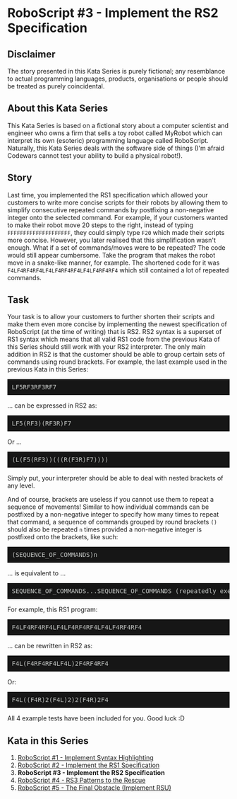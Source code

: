 <h1 id="roboscript-3---implement-the-rs2-specification">RoboScript #3 - Implement the RS2 Specification</h1>
<h2 id="disclaimer">Disclaimer</h2>
<p>The story presented in this Kata Series is purely fictional; any resemblance to actual programming languages, products, organisations or people should be treated as purely coincidental.</p>
<h2 id="about-this-kata-series">About this Kata Series</h2>
<p>This Kata Series is based on a fictional story about a computer scientist and engineer who owns a firm that sells a toy robot called MyRobot which can interpret its own (esoteric) programming language called RoboScript.  Naturally, this Kata Series deals with the software side of things (I'm afraid Codewars cannot test your ability to build a physical robot!).</p>
<h2 id="story">Story</h2>
<p>Last time, you implemented the RS1 specification which allowed your customers to write more concise scripts for their robots by allowing them to simplify consecutive repeated commands by postfixing a non-negative integer onto the selected command.  For example, if your customers wanted to make their robot move 20 steps to the right, instead of typing <code>FFFFFFFFFFFFFFFFFFFF</code>, they could simply type <code>F20</code> which made their scripts more concise.  However, you later realised that this simplification wasn't enough.  What if a set of commands/moves were to be repeated?  The code would still appear cumbersome.  Take the program that makes the robot move in a snake-like manner, for example.  The shortened code for it was <code>F4LF4RF4RF4LF4LF4RF4RF4LF4LF4RF4RF4</code> which still contained a lot of repeated commands.</p>
<h2 id="task">Task</h2>
<p>Your task is to allow your customers to further shorten their scripts and make them even more concise by implementing the newest specification of RoboScript (at the time of writing) that is RS2.  RS2 syntax is a superset of RS1 syntax which means that all valid RS1 code from the previous Kata of this Series should still work with your RS2 interpreter.  The only main addition in RS2 is that the customer should be able to group certain sets of commands using round brackets.  For example, the last example used in the previous Kata in this Series:</p>
<pre style="background: #161616; color: #c5c8c6; font-family: 'CamingoCode-Regular', monospace; display: block; padding: 10px; margin-bottom: 15px; font-weight: normal; overflow-x: auto">LF5RF3RF3RF7
</pre> 

<p>... can be expressed in RS2 as:</p>
<pre style="background: #161616; color: #c5c8c6; font-family: 'CamingoCode-Regular', monospace; display: block; padding: 10px; margin-bottom: 15px; font-weight: normal; overflow-x: auto">LF5(RF3)(RF3R)F7
</pre>

<p>Or ... </p>
<pre style="background: #161616; color: #c5c8c6; font-family: 'CamingoCode-Regular', monospace; display: block; padding: 10px; margin-bottom: 15px; font-weight: normal; overflow-x: auto">(L(F5(RF3))(((R(F3R)F7))))
</pre>

<p>Simply put, your interpreter should be able to deal with nested brackets of any level.</p>
<p>And of course, brackets are useless if you cannot use them to repeat a sequence of movements!  Similar to how individual commands can be postfixed by a non-negative integer to specify how many times to repeat that command, a sequence of commands grouped by round brackets <code>()</code> should also be repeated <code>n</code> times provided a non-negative integer is postfixed onto the brackets, like such:</p>
<pre style="background: #161616; color: #c5c8c6; font-family: 'CamingoCode-Regular', monospace; display: block; padding: 10px; margin-bottom: 15px; font-weight: normal; overflow-x: auto">(SEQUENCE_OF_COMMANDS)n
</pre>

<p>... is equivalent to ... </p>
<pre style="background: #161616; color: #c5c8c6; font-family: 'CamingoCode-Regular', monospace; display: block; padding: 10px; margin-bottom: 15px; font-weight: normal; overflow-x: auto">SEQUENCE_OF_COMMANDS...SEQUENCE_OF_COMMANDS (repeatedly executed "n" times)
</pre>

<p>For example, this RS1 program:</p>
<pre style="background: #161616; color: #c5c8c6; font-family: 'CamingoCode-Regular', monospace; display: block; padding: 10px; margin-bottom: 15px; font-weight: normal; overflow-x: auto">F4LF4RF4RF4LF4LF4RF4RF4LF4LF4RF4RF4
</pre>

<p>... can be rewritten in RS2 as:</p>
<pre style="background: #161616; color: #c5c8c6; font-family: 'CamingoCode-Regular', monospace; display: block; padding: 10px; margin-bottom: 15px; font-weight: normal; overflow-x: auto">F4L(F4RF4RF4LF4L)2F4RF4RF4
</pre>

<p>Or:</p>
<pre style="background: #161616; color: #c5c8c6; font-family: 'CamingoCode-Regular', monospace; display: block; padding: 10px; margin-bottom: 15px; font-weight: normal; overflow-x: auto">F4L((F4R)2(F4L)2)2(F4R)2F4
</pre>

<p>All 4 example tests have been included for you.  Good luck :D</p>
<h2 id="kata-in-this-series">Kata in this Series</h2>
<ol>
<li><a href="https://www.codewars.com/kata/roboscript-number-1-implement-syntax-highlighting" data-turbolinks="false" target="_blank">RoboScript #1 - Implement Syntax Highlighting</a></li>
<li><a href="https://www.codewars.com/kata/roboscript-number-2-implement-the-rs1-specification" data-turbolinks="false" target="_blank">RoboScript #2 - Implement the RS1 Specification</a></li>
<li><strong>RoboScript #3 - Implement the RS2 Specification</strong></li>
<li><a href="https://www.codewars.com/kata/594b898169c1d644f900002e" data-turbolinks="false" target="_blank">RoboScript #4 - RS3 Patterns to the Rescue</a></li>
<li><a href="https://www.codewars.com/kata/5a12755832b8b956a9000133" data-turbolinks="false" target="_blank">RoboScript #5 - The Final Obstacle (Implement RSU)</a></li>
</ol>
